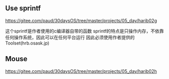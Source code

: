 ## Use sprintf
https://gitee.com/paud/30daysOS/tree/master/projects/05_day/harib02g

这个sprintf是作者使用的c编译器自带的函数
sprintf的特点是只操作内存，不依靠任何操作系统，因此可以在任何平台运行
因此必须使用作者提供的Toolset(hrb.osask.jp)



## Mouse 
https://gitee.com/paud/30daysOS/tree/master/projects/05_day/harib02h